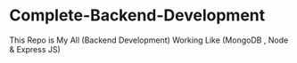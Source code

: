 # Complete-Backend-Development
 This Repo is My All (Backend Development) Working Like (MongoDB , Node & Express JS)
<!-- Class 1 Create Your First Api With Node & Express Js
1.req and res differcene
2.req behjo ge to response ayega res bhejna lazmi h.
--> 
<!-- Class 2 Create REST APIs (POST, GET, PUT, DELETE) and Use Postman.  -->
<!--Class 3 What is Middleware in Node.js Express? A Complete Guide 
1.Run all over the appliation (application level middleware)
2.particular run the appliation (route level middleware)
3.show send req name  (modern middleware)
middleware ke through hm res me koi key bhi add krsakte h.
-->
<!-- 4.How to Create Different Routes in Node.js Express?
1.router folder create and users file with all user information. 
2.adding user's withpost api .
3.make a dynamic routing like /:id

 -->
 <!-- node js connect db dotenv  nodejs me dotenv hota h -->